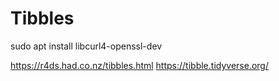 # Tibbles

sudo apt install libcurl4-openssl-dev

https://r4ds.had.co.nz/tibbles.html
https://tibble.tidyverse.org/
